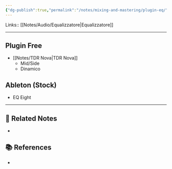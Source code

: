 ```yaml
---
{"dg-publish":true,"permalink":"/notes/mixing-and-mastering/plugin-eq/","tags":["type/note"]}
---
```


Links:: [[Notes/Audio/Equalizzatore\|Equalizzatore]]

---

## Plugin Free

- [[Notes/TDR Nova\|TDR Nova]]
	- Mid/Side
	- Dinamico


## Ableton (Stock)

- EQ Eight






---

## 🔗 Related Notes

- 

## 📚 References

- 